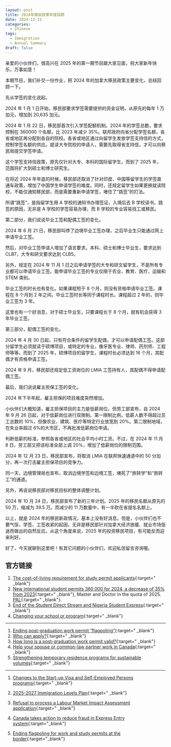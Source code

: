 ```yaml
---
layout: post
title: 2024年移民政策年度回顾
date: 2024-12-31
categories:
  - Chinese
tags:
  - Immigration
  - Annual Summary
draft: false
---
```


<!-- more -->

亲爱的小伙伴们，很高兴在 2025 年的第一期节目跟大家见面，祝大家新年快乐，万事如意！

本期节目，我们补交一份作业，把 2024 年的加拿大移民政策主要变化，总结回顾一下。

先从学签的变化说起。

2024 年 1 月 1 日开始，移民部要求学签需要提供的资金证明，从原先的每年 1 万加元，增加到 20,635 加元。

2024 年 1 月 22 日，移民部首次引入学签配额机制。2024 年的学签总数，要求控制在 360000 个名额，比 2023 年减少 35%。联邦政府向省分配学签名额，各省或地区再分配到各自的院校。各省或地区通过向留学生发放学签支持信的方式，控制学签名额的供应。就读大专院校的申请人，需要先取得省支持信，才可以向移民局提交学签申请。

这个学签支持信政策，原先仅针对大专、本科的国际留学生，而到了 2025 年，范围将扩大到硕士和博士研究生。

在将近 2024 年年底的时候，移民部还取消了针对印度、中国等留学生的学签直通车政策，增加了中国学生申请学签的难度。同时，还规定留学生如果更换就读院校，不能仅通知移民部，而是需要重新申请学签，堵住了“跳签”的打法。

所谓“跳签”，是指留学生用 A 学校的通知书办理签证，入境后去 B 学校读书。跳签的原因，无非是 A 学校的学签容易办理，而 B 学校的专业容易找工或移民。

第二部分，我们说说毕业工签和配偶工签的变化。

2024 年 6 月 21 日，移民部叫停了边境毕业工签办理，之后毕业生只能通过网上申请毕业工签。

然后，对毕业工签申请人增加了语言要求。本科、硕士和博士毕业生，要求达到 CLB7，大专和研文要求达到 CLB5。

另外，规定在 2024 年 11 月 1 日之后申请学签的大专和研文留学生，不是所有专业都可以申请毕业工签。能申请毕业工签的专业仅限于农业、教育、医疗、运输和 STEM 类别。

毕业工签的时长也有变化。如果课程短于 8 个月，则没有资格申请毕业工签。课程在 8 个月到 2 年之间，毕业工签时长等同于课程时长。课程超过 2 年的，则毕业工签为 3 年。

这里也有一个好消息，对于硕士毕业生，只要课程长于 8 个月，就有机会获得 3 年毕业工签。

第三部分，配偶工签的变化。

2024 年 4 月 30 日起，只有符合条件的留学生配偶，才可以申请配偶工签。这部分留学生必须就读于硕博项目，或特定的专业，像牙医专业、律师、药剂师、工程师等等。而到了 2025 年，硕博项目的留学生，课程时长必须达到 16 个月，其配偶才有资格申请工签。

2024 年 9 月，移民部还规定低工资岗位的 LMIA 工签持有人，其配偶不得申请配偶工签。

最后，我们说说雇主担保工签的变化。

2024 年下半年起，雇主担保的项目难度突然增加。

小伙伴们大概知道，雇主担保项目的主力是低薪岗位。但劳工部宣布，自 2024 年 9 月 26 日起，对于低薪岗位进行双限制。第一限制比例，低薪人数不得超过员工总数的 10%，但像农业、建筑、医疗等特定行业放宽到 20%。第二限制地域，在失业率超过 6%的大市区，不再批准低薪岗位申请。

判断低薪的标准，参照各省或地区的社会平均小时工资。不过，在 2024 年 11 月 8 日，劳工部又把该标准全部上调 20%，增加了低薪岗位的限制范围。

2024 年 12 月 23 日，移民部宣布，将取消 LMIA 在联邦快速通道中的 50 分加分，再一次打击雇主担保项目的竞争力。

同一天，边境管理局也宣布，取消边境学签和边境工签，堵死了“旅转学”和“旅转工”的通道。

另外，再说说移民部对移民目标的整体调整计划。

2024 年 10 月 24 日，移民部宣布了新的三年计划。2025 年的移民名额从原先的 50 万，缩减为 39.5 万。而减少的 11 万数量中，有一半砍在省提名名额上。

以上，就是 2024 年的移民新政情况，基本上没有好消息。但是，小伙伴们也不要气馁，学签、工签收紧的起因，无非是移民部针对加拿大经济放缓、就业市场低迷而做出的自然反应。从这个角度来说，2025 年的投资移民项目，有可能反而迎来利好。

好了，今天就聊到这里吧！有其它问题的小伙伴们，欢迎私信留言咨询喔。

## 官方链接

1. [The cost-of-living requirement for study permit applicants](https://www.canada.ca/en/immigration-refugees-citizenship/news/2023/12/revised-requirements-to-better-protect-international-students.html){:target=" \_blank"}
2. [New international student permits 360,000 for 2024, a decrease of 35% from 2023](https://www.canada.ca/en/immigration-refugees-citizenship/news/2024/01/canada-to-stabilize-growth-and-decrease-number-of-new-international-student-permits-issued-to-approximately-360000-for-2024.html){:target=" \_blank"}, Master and Doctor in the quota of 2025. [PAL](https://www.canada.ca/en/immigration-refugees-citizenship/services/study-canada/study-permit/get-documents/provincial-attestation-letter.html){:target=" \_blank"}.
3. [End of the Student Direct Stream and Nigeria Student Express](https://www.canada.ca/en/immigration-refugees-citizenship/news/notices/end-student-direct-stream-nigeria-student-express.html){:target=" \_blank"}
4. [Changing your school or program](https://www.canada.ca/en/immigration-refugees-citizenship/services/study-canada/change-schools.html){:target=" \_blank"}

---

1. [Ending post-graduation work permit “flagpoling”](https://www.canada.ca/en/immigration-refugees-citizenship/news/2024/06/canada-improves-fairness-for-applicants-by-ending-post-graduation-work-permit-flagpoling.html){:target=" \_blank"}
2. [Who can apply?](https://www.canada.ca/en/immigration-refugees-citizenship/services/study-canada/work/after-graduation/eligibility.html){:target=" \_blank"}
3. [How long is a post-graduation work permit valid?](https://www.canada.ca/en/immigration-refugees-citizenship/services/study-canada/work/after-graduation/about.html){:target=" \_blank"}
4. [Help your spouse or common-law partner work in Canada](https://www.canada.ca/en/immigration-refugees-citizenship/services/study-canada/work/help-your-spouse-common-law-partner-work-canada.html){:target=" \_blank"}
5. [Strengthening temporary residence programs for sustainable volumes](https://www.canada.ca/en/immigration-refugees-citizenship/news/2024/09/strengthening-temporary-residence-programs-for-sustainable-volumes.html){:target=" \_blank"}

---

1. [Changes to the Start-up Visa and Self-Employed Persons programs](https://www.canada.ca/en/immigration-refugees-citizenship/news/2024/04/changes-to-the-start-up-visa-and-self-employed-persons-programs-to-help-reduce-backlogs-and-improve-processing-times.html){:target=" \_blank"}

2. [2025-2027 Immigration Levels Plan](https://www.canada.ca/en/immigration-refugees-citizenship/news/notices/supplementary-immigration-levels-2025-2027.html){:target=" \_blank"}
3. [Refusal to process a Labour Market Impact Assessment application](https://www.canada.ca/en/employment-social-development/services/foreign-workers/refusal.html){:target=" \_blank"}
4. [Canada takes action to reduce fraud in Express Entry system](https://www.canada.ca/en/immigration-refugees-citizenship/news/2024/12/canada-takes-action-to-reduce-fraud-in-express-entry-system.html){:target="\_blank"}
5. [Ending flagpoling for work and study permits at the border](https://www.canada.ca/en/border-services-agency/news/2024/12/ending-flagpoling-for-work-and-study-permits-at-the-border.html){:target="\_blank"}
